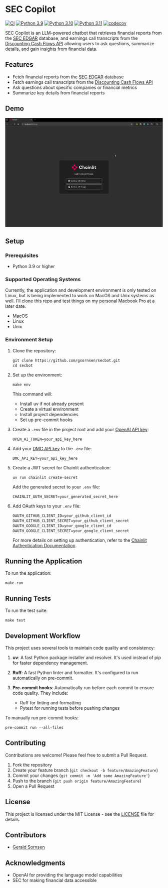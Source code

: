 # SEC Copilot

[![CI](https://github.com/gsornsen/secbot/actions/workflows/ci.yml/badge.svg)](https://github.com/gsornsen/secbot/actions/workflows/ci.yml)
[![Python 3.9](https://img.shields.io/badge/python-3.9-blue.svg)](https://www.python.org/downloads/release/python-390/)
[![Python 3.10](https://img.shields.io/badge/python-3.10-blue.svg)](https://www.python.org/downloads/release/python-3100/)
[![Python 3.11](https://img.shields.io/badge/python-3.11-blue.svg)](https://www.python.org/downloads/release/python-3110/)
[![codecov](https://codecov.io/gh/gsornsen/secbot/branch/main/graph/badge.svg)](https://codecov.io/gh/gsornsen/secbot)

SEC Copilot is an LLM-powered chatbot that retrieves financial reports from the [SEC EDGAR](https://www.sec.gov/search-filings/edgar-search-assistance/accessing-edgar-data) database, and earnings call transcripts from the [Discounting Cash Flows API](https://discountingcashflows.com/documentation/financial-api-guide/) allowing users to ask questions, summarize details, and gain insights from financial data.

## Features

- Fetch financial reports from the [SEC EDGAR](https://www.sec.gov/search-filings/edgar-search-assistance/accessing-edgar-data) database
- Fetch earnings call transcripts from the [Discounting Cash Flows API](https://discountingcashflows.com/documentation/financial-api-guide/)
- Ask questions about specific companies or financial metrics
- Summarize key details from financial reports

## Demo

![SEC Copilot Demo](media/sec_copilot_demo.webp)

## Setup

### Prerequisites

- Python 3.9 or higher


### Supported Operating Systems

Currently, the application and development environment is only tested on Linux, but is being implemented to work on MacOS and Unix systems as well. I'll clone this repo and test things on my personal Macbook Pro at a later date.

- MacOS
- Linux
- Unix

### Environment Setup

1. Clone the repository:
   ```
   git clone https://github.com/gsornsen/secbot.git
   cd secbot
   ```

2. Set up the environment:

   ```
   make env
   ```

   This command will:
   - Install uv if not already present
   - Create a virtual environment
   - Install project dependencies
   - Set up pre-commit hooks

3. Create a `.env` file in the project root and add your [OpenAI API key](https://platform.openai.com/api-keys):

   ```
   OPEN_AI_TOKEN=your_api_key_here
   ```

4. Add your [DMC API key](https://discountingcashflows.com/user-profile/) to the `.env` file:

   ```
   DMC_API_KEY=your_api_key_here
   ```

5. Create a JWT secret for Chainlit authentication:

   ```
   uv run chainlit create-secret
   ```

   Add the generated secret to your `.env` file:

   ```
   CHAINLIT_AUTH_SECRET=your_generated_secret_here
   ```

6. Add OAuth keys to your `.env` file:

   ```
   OAUTH_GITHUB_CLIENT_ID=your_github_client_id
   OAUTH_GITHUB_CLIENT_SECRET=your_github_client_secret
   OAUTH_GOOGLE_CLIENT_ID=your_google_client_id
   OAUTH_GOOGLE_CLIENT_SECRET=your_google_client_secret
   ```

   For more details on setting up authentication, refer to the [Chainlit Authentication Documentation](https://docs.chainlit.io/authentication/overview).

## Running the Application

To run the application:

```
make run
```

## Running Tests

To run the test suite:

```
make test
```

## Development Workflow

This project uses several tools to maintain code quality and consistency:

1. **uv**: A fast Python package installer and resolver. It's used instead of pip for faster dependency management.

2. **Ruff**: A fast Python linter and formatter. It's configured to run automatically on pre-commit.

3. **Pre-commit hooks**: Automatically run before each commit to ensure code quality. They include:
   - Ruff for linting and formatting
   - Pytest for running tests before pushing changes

To manually run pre-commit hooks:

```
pre-commit run --all-files
```

## Contributing

Contributions are welcome! Please feel free to submit a Pull Request.

1. Fork the repository
2. Create your feature branch (`git checkout -b feature/AmazingFeature`)
3. Commit your changes (`git commit -m 'Add some AmazingFeature'`)
4. Push to the branch (`git push origin feature/AmazingFeature`)
5. Open a Pull Request

## License

This project is licensed under the MIT License - see the [LICENSE](LICENSE) file for details.

## Contributors

- [Gerald Sornsen](https://github.com/gsornsen)

## Acknowledgments

- OpenAI for providing the language model capabilities
- SEC for making financial data accessible
